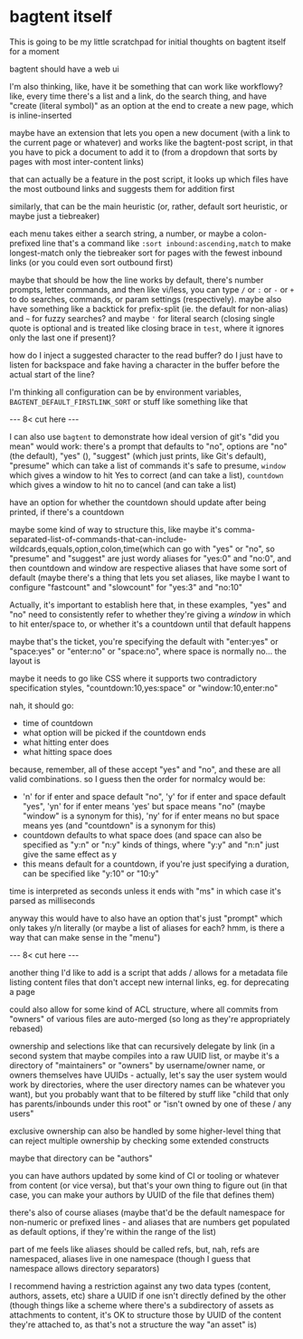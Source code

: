 # bagtent itself

This is going to be my little scratchpad for initial thoughts on bagtent itself for a moment

bagtent should have a web ui

I'm also thinking, like, have it be something that can work like workflowy? like, every time there's a list and a link, do the search thing, and have "create (literal symbol)" as an option at the end to create a new page, which is inline-inserted

maybe have an extension that lets you open a new document (with a link to the current page or whatever) and works like the bagtent-post script, in that you have to pick a document to add it to (from a dropdown that sorts by pages with most inter-content links)

that can actually be a feature in the post script, it looks up which files have the most outbound links and suggests them for addition first

similarly, that can be the main heuristic (or, rather, default sort heuristic, or maybe just a tiebreaker)

each menu takes either a search string, a number, or maybe a colon-prefixed line that's a command like `:sort inbound:ascending,match` to make longest-match only the tiebreaker sort for pages with the fewest inbound links (or you could even sort outbound first)

maybe that should be how the line works by default, there's number prompts, letter commands, and then like vi/less, you can type `/` or `:` or `-` or `+` to do searches, commands, or param settings (respectively). maybe also have something like a backtick for prefix-split (ie. the default for non-alias) and  `~` for fuzzy searches? and maybe `'` for literal search (closing single quote is optional and is treated like closing brace in `test`, where it ignores only the last one if present)?

how do I inject a suggested character to the read buffer? do I just have to listen for backspace and fake having a character in the buffer before the actual start of the line?

I'm thinking all configuration can be by environment variables, `BAGTENT_DEFAULT_FIRSTLINK_SORT` or stuff like something like that

--- 8< cut here ---

I can also use `bagtent` to demonstrate how ideal version of git's "did you mean" would work: there's a prompt that defaults to "no", options are "no" (the default), "yes" (), "suggest" (which just prints, like Git's default), "presume" which can take a list of commands it's safe to presume, `window` which gives a window to hit Yes to correct (and can take a list), `countdown` which gives a window to hit no to cancel (and can take a list)

have an option for whether the countdown should update after being printed, if there's a countdown

maybe some kind of way to structure this, like maybe it's comma-separated-list-of-commands-that-can-include-wildcards,equals,option,colon,time(which can go with "yes" or "no", so "presume" and "suggest" are just wordy aliases for "yes:0" and "no:0", and then countdown and window are respective aliases that have some sort of default (maybe there's a thing that lets you set aliases, like maybe I want to configure "fastcount" and "slowcount" for "yes:3" and "no:10"

Actually, it's important to establish here that, in these examples, "yes" and "no" need to consistently refer to whether they're giving a *window* in which to hit enter/space to, or whether it's a countdown until that default happens

maybe that's the ticket, you're specifying the default with "enter:yes" or "space:yes" or "enter:no" or "space:no", where space is normally no... the layout is

maybe it needs to go like CSS where it supports two contradictory specification styles, "countdown:10,yes:space" or "window:10,enter:no"

nah, it should go:

- time of countdown
- what option will be picked if the countdown ends
- what hitting enter does
- what hitting space does

because, remember, all of these accept "yes" and "no", and these are all valid combinations. so I guess then the order for normalcy would be:

- 'n' for if enter and space default "no", 'y' for if enter and space default "yes", 'yn' for if enter means 'yes' but space means "no" (maybe "window" is a synonym for this), 'ny' for if enter means no but space means yes (and "countdown" is a synonym for this)
- countdown defaults to what space does (and space can also be specified as "y:n" or "n:y" kinds of things, where "y:y" and "n:n" just give the same effect as y
- this means default for a countdown, if you're just specifying a duration, can be specified like "y:10" or "10:y"

time is interpreted as seconds unless it ends with "ms" in which case it's parsed as milliseconds

anyway this would have to also have an option that's just "prompt" which only takes y/n literally (or maybe a list of aliases for each? hmm, is there a way that can make sense in the "menu")

--- 8< cut here ---

another thing I'd like to add is a script that adds / allows for a metadata file listing content files that don't accept new internal links, eg. for deprecating a page

could also allow for some kind of ACL structure, where all commits from "owners" of various files are auto-merged (so long as they're appropriately rebased)

ownership and selections like that can recursively delegate by link (in a second system that maybe compiles into a raw UUID list, or maybe it's a directory of "maintainers" or "owners" by username/owner name, or owners themselves have UUIDs - actually, let's say the user system would work by directories, where the user directory names can be whatever you want), but you probably want that to be filtered by stuff like "child that only has parents/inbounds under this root" or "isn't owned by one of these / any users"

exclusive ownership can also be handled by some higher-level thing that can reject multiple ownership by checking some extended constructs

maybe that directory can be "authors"

you can have authors updated by some kind of CI or tooling or whatever from content (or vice versa), but that's your own thing to figure out (in that case, you can make your authors by UUID of the file that defines them)

there's also of course aliases (maybe that'd be the default namespace for non-numeric or prefixed lines - and aliases that are numbers get populated as default options, if they're within the range of the list)

part of me feels like aliases should be called refs, but, nah, refs are namespaced, aliases live in one namespace (though I guess that namespace allows directory separators)

I recommend having a restriction against any two data types (content, authors, assets, etc) share a UUID if one isn't directly defined by the other (though things like a scheme where there's a subdirectory of assets as attachments to content, it's OK to structure those by UUID of the content they're attached to, as that's not a structure the way "an asset" is)
